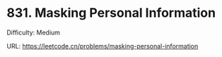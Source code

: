 # 831. Masking Personal Information

Difficulty: Medium

URL: https://leetcode.cn/problems/masking-personal-information

